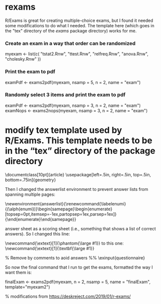 # rexams
R/Exams is great for creating multiple-choice exams, but I found it needed some modifications to do what I needed. The template here (which goes in the "tex" directory of the *exams* package directory) works for me.
### Create an exam in a way that order can be randomized
myexam <- list(c(
  "tstat2.Rnw",
  "ttest.Rnw",
  "relfreq.Rnw",
  "anova.Rnw",
  "cholesky.Rnw"
))

### Print the exam to pdf
examPdf <- exams2pdf(myexam, nsamp = 5, n = 2, name = "exam")

### Randomly select 3 items and print the exam to pdf
examPdf  <- exams2pdf(myexam, nsamp = 3, n = 2, name = "exam")
examNops <- exams2nops(myexam, nsamp = 3, n = 2, name = "exam")

# modify tex template used by R/Exams. This template needs to be in the “tex” directory of the package directory 
\documentclass[10pt]{article}
\usepackage[left=.5in, right=.5in, top=.5in, bottom=.75in]{geometry}

Then I changed the answerlist environment to prevent answer lists from spanning multiple pages:

\newenvironment{answerlist}{\renewcommand{\labelenumi}{(\alph{enumi})}\begin{samepage}\begin{enumerate}[topsep=0pt,itemsep=-1ex,partopsep=1ex,parsep=1ex]}{\end{enumerate}\end{samepage}}

answer sheet as a scoring sheet (i.e., something that shows a list of correct answers). So I changed this line:

\newcommand{\extext}[1]{\phantom{\large #1}} to this one: \newcommand{\extext}[1]{\textbf{\large #1}}

% Remove by comments to aoid answers
%% \exinput{questionnaire}

So now the final command that I run to get the exams, formatted the way I want them is:

finalExam <- exams2pdf(myexam, n = 2, nsamp = 5, name = "finalExam", template="myexam2")

% modifications from https://deskreject.com/2019/01/r-exams/
